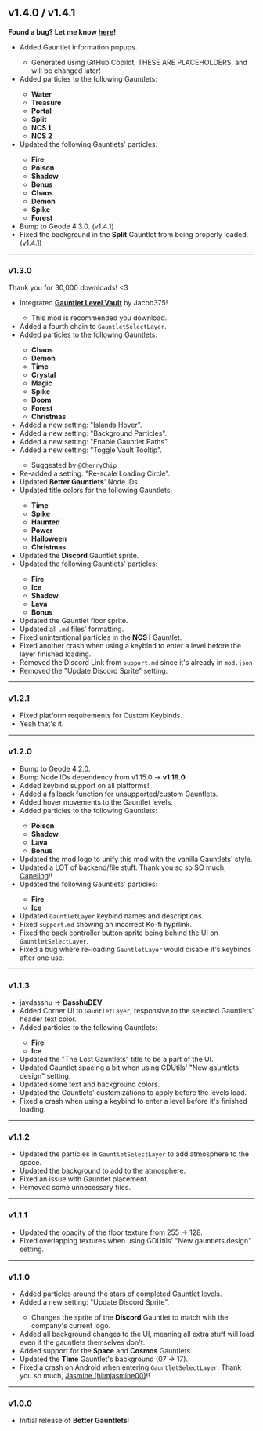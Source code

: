 ## <cg>v1.4.0 / v1.4.1</c>
<c-fcee76>**Found a bug? Let me know [here](https://discord.com/channels/1048101849481367662/1233259751077318687)!**</c>
- <cg>Added</c> Gauntlet information popups.
    - Generated using GitHub Copilot, <cr>THESE ARE PLACEHOLDERS, and will be changed later!</c>
- <cg>Added</c> particles to the following Gauntlets:
    - <c-62ffff>**Water**</c>
    - <c-f9dc00>**Treasure**</c>
    - <c-00ffff>**Portal**</c>
    - <c-f9aaf4>**Split**</c>
    - <c-1dffff>**NCS 1**</c>
    - <c-f9afff>**NCS 2**</c>
- <cy>Updated</c> the following Gauntlets' particles:
    - <c-f9c800>**Fire**</c>
    - <c-62ff32>**Poison**</c>
    - <c-d732ff>**Shadow**</c>
    - <c-f9ffff>**Bonus**</c>
    - <c-f91919>**Chaos**</c>
    - <c-f91919>**Demon**</c>
    - <c-f9c832>**Spike**</c>
    - <c-31ff00>**Forest**</c>
- Bump to Geode 4.3.0. (v1.4.1)
- <cl>Fixed</c> the background in the <c-f9aaf4>**Split**</c> Gauntlet from being properly loaded. (v1.4.1)

---

### <cy>v1.3.0</c>
Thank you for 30,000 downloads! <cr><3</c>
- <cf>Integrated</c> [**Gauntlet Level Vault**](mod:jacob375.gauntletlevelvault) by Jacob375!
    - This mod is recommended you download.
- <cg>Added</c> a fourth chain to `GauntletSelectLayer`.
- <cg>Added</c> particles to the following Gauntlets:
    - <c-f91919>**Chaos**</c>
    - <c-f91919>**Demon**</c>
    - <c-00ffff>**Time**</c>
    - <c-f9c8ff>**Crystal**</c>
    - <c-31ffff>**Magic**</c>
    - <c-f9c832>**Spike**</c>
    - <c-f91919>**Doom**</c>
    - <c-31ff00>**Forest**</c>
    - <c-f9ffff>**Christmas**</c>
- <cg>Added</c> a new setting: "Islands Hover".
- <cg>Added</c> a new setting: "Background Particles".
- <cg>Added</c> a new setting: "Enable Gauntlet Paths".
- <cg>Added</c> a new setting: "Toggle Vault Tooltip".
    - Suggested by `@CherryChip`
- <cg>Re-added</c> a setting: "Re-scale Loading Circle".
- <cy>Updated</c> <c-fcee76>**Better Gauntlets**</c>' Node IDs.
- <cy>Updated</c> title colors for the following Gauntlets:
    - <c-00ffff>**Time**</c>
    - <c-f9c832>**Spike**</c>
    - <c-ffff6e>**Haunted**</c>
    - <c-f9e6aa>**Power**</c>
    - <c-f98200>**Halloween**</c>
    - <c-f9ffff>**Christmas**</c>
- <cy>Updated</c> the <c-6199ff>**Discord**</c> Gauntlet sprite.
- <cy>Updated</c> the following Gauntlets' particles:
    - <c-f9c800>**Fire**</c>
    - <c-92ffff>**Ice**</c>
    - <c-d732ff>**Shadow**</c>
    - <c-f95a00>**Lava**</c>
    - <c-f9ffff>**Bonus**</c>
- <cy>Updated</c> the Gauntlet floor sprite.
- <cy>Updated</c> all `.md` files' formatting.
- <cl>Fixed</c> unintentional particles in the <c-1dffff>**NCS I**</c> Gauntlet.
- <cl>Fixed</c> another crash when using a keybind to enter a level before the layer finished loading.
- <cr>Removed</c> the Discord Link from `support.md` since it's already in `mod.json`
- <cr>Removed</c> the "Update Discord Sprite" setting.

---

### <cy>v1.2.1</c>
- <cl>Fixed</c> platform requirements for Custom Keybinds.
- Yeah that's it.

---

### <cy>v1.2.0</c>
- Bump to Geode 4.2.0.
- Bump Node IDs dependency from <cr>v1.15.0</c> -> <cg>**v1.19.0**</c>
- <cg>Added</c> keybind support on all platforms!
- <cg>Added</c> a fallback function for unsupported/custom Gauntlets.
- <cg>Added</c> hover movements to the Gauntlet levels.
- <cg>Added</c> particles to the following Gauntlets:
    - <c-62ff32>**Poison**</c>
    - <c-d732ff>**Shadow**</c>
    - <c-f95a00>**Lava**</c>
    - <c-f9ffff>**Bonus**</c>
- <cy>Updated</c> the mod logo to unify this mod with the vanilla Gauntlets' style.
- <cy>Updated</c> a LOT of backend/file stuff. Thank you so so SO much, [Capeling]((user:18226543))!!
- <cy>Updated</c> the following Gauntlets' particles:
    - <c-f9c800>**Fire**</c>
    - <c-92ffff>**Ice**</c>
- <cy>Updated</c> `GauntletLayer` keybind names and descriptions.
- <cl>Fixed</c> `support.md` showing an incorrect Ko-fi hyprlink.
- <cl>Fixed</c> the back controller button sprite being behind the UI on `GauntletSelectLayer`.
- <cl>Fixed</c> a bug where re-loading `GauntletLayer` would disable it's keybinds after one use.

---

### <cy>v1.1.3</c>
- <cr>jaydasshu</c> -> <cg>**DasshuDEV**</c>
- <cg>Added</c> Corner UI to `GauntletLayer`, responsive to the selected Gauntlets' header text color.
- <cg>Added</c> particles to the following Gauntlets:
    - <c-f9c800>**Fire**</c>
    - <c-92ffff>**Ice**</c>
- <cy>Updated</c> the "The Lost Gauntlets" title to be a part of the UI.
- <cy>Updated</c> Gauntlet spacing a bit when using GDUtils' "New gauntlets design" setting.
- <cy>Updated</c> some text and background colors.
- <cy>Updated</c> the Gauntlets' customizations to apply before the levels load.
- <cl>Fixed</c> a crash when using a keybind to enter a level before it's finished loading.

---

### <cy>v1.1.2</c>
- <cy>Updated</c> the particles in `GauntletSelectLayer` to add atmosphere to the space.
- <cy>Updated</c> the background to add to the atmosphere.
- <cl>Fixed</c> an issue with Gauntlet placement.
- <cr>Removed</c> some unnecessary files.

---

### <cy>v1.1.1</c>
- <cy>Updated</c> the opacity of the floor texture from 255 -> 128.
- <cl>Fixed</c> overlapping textures when using GDUtils' "New gauntlets design" setting.

---

### <cy>v1.1.0</c>
- <cg>Added</c> particles around the stars of completed Gauntlet levels.
- <cg>Added</c> a new setting: "Update Discord Sprite".
    - Changes the sprite of the <c-6199ff>**Discord**</c> Gauntlet to match with the company's current logo.
- <cg>Added</c> all background changes to the UI, meaning all extra stuff will load even if the gauntlets themselves don't.
- <cg>Added</c> support for the <c-31ffff>**Space**</c> and <c-f9c800>**Cosmos**</c> Gauntlets.
- <cy>Updated</c> the <c-00ffff>**Time**</c> Gauntlet's background (07 -> 17).
- <cl>Fixed</c> a crash on Android when entering `GauntletSelectLayer`. Thank you so much, [Jasmine (hiimjasmine00)](user:7466002)!!

---

### <cy>v1.0.0</c>
- Initial release of <cs>**Better Gauntlets**</c>!